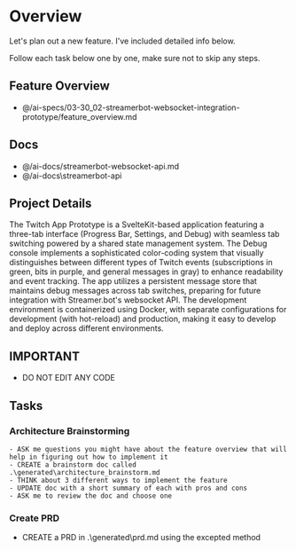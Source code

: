 # Overview

  Let's plan out a new feature. I've included detailed info below.

  Follow each task below one by one, make sure not to skip any steps.

## Feature Overview

- @/ai-specs/03-30_02-streamerbot-websocket-integration-prototype/feature_overview.md 

## Docs

- @/ai-docs/streamerbot-websocket-api.md 
- @/ai-docs\streamerbot-api 

## Project Details

The Twitch App Prototype is a SvelteKit-based application featuring a three-tab interface (Progress Bar, Settings, and Debug) with seamless tab switching powered by a shared state management system. The Debug console implements a sophisticated color-coding system that visually distinguishes between different types of Twitch events (subscriptions in green, bits in purple, and general messages in gray) to enhance readability and event tracking. The app utilizes a persistent message store that maintains debug messages across tab switches, preparing for future integration with Streamer.bot's websocket API. The development environment is containerized using Docker, with separate configurations for development (with hot-reload) and production, making it easy to develop and deploy across different environments.

## IMPORTANT
 - DO NOT EDIT ANY CODE 

## Tasks

### Architecture Brainstorming
```
- ASK me questions you might have about the feature overview that will help in figuring out how to implement it
- CREATE a brainstorm doc called .\generated\architecture_brainstorm.md
- THINK about 3 different ways to implement the feature
- UPDATE doc with a short summary of each with pros and cons
- ASK me to review the doc and choose one
```

### Create PRD
- CREATE a PRD in .\generated\prd.md using the excepted method